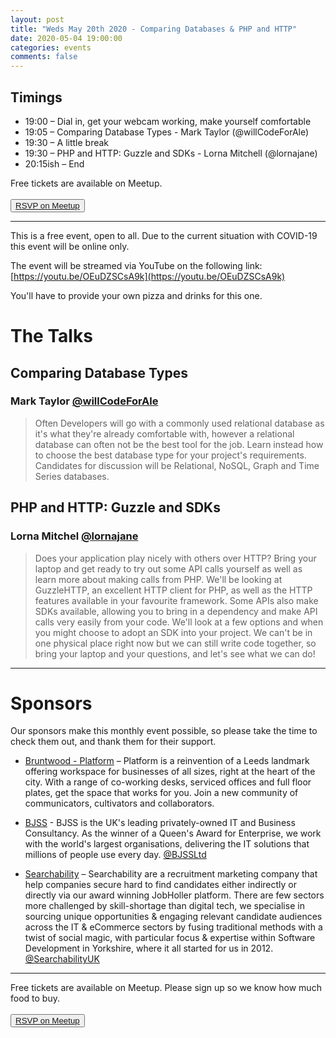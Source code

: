 ```yaml
---
layout: post
title: "Weds May 20th 2020 - Comparing Databases & PHP and HTTP"
date: 2020-05-04 19:00:00
categories: events
comments: false
---
```


## Timings

* 19:00 – Dial in, get your webcam working, make yourself comfortable
* 19:05 – Comparing Database Types - Mark Taylor (@willCodeForAle)
* 19:30 – A little break
* 19:30 – PHP and HTTP: Guzzle and SDKs - Lorna Mitchell (@lornajane)
* 20:15ish – End

Free tickets are available on Meetup.  
<br><button>[RSVP on Meetup](https://www.meetup.com/leedsphp/events/270445979/)</button>

<hr/>

This is a free event, open to all. Due to the current situation with COVID-19 this event will be online only.

The event will be streamed via YouTube on the following link: [https://youtu.be/OEuDZSCsA9k](https://youtu.be/OEuDZSCsA9k)

You'll have to provide your own pizza and drinks for this one.

# The Talks

## Comparing Database Types

### Mark Taylor [@willCodeForAle](https://www.twitter.com/willCodeForAle)
> Often Developers will go with a commonly used relational database as it's what they're already comfortable with, however a relational database can often not be the best tool for the job. Learn instead how to choose the best database type for your project's requirements. Candidates for discussion will be Relational, NoSQL, Graph and Time Series databases.

## PHP and HTTP: Guzzle and SDKs

### Lorna Mitchel [@lornajane](https://www.twitter.com/lornajane)
> Does your application play nicely with others over HTTP? Bring your laptop and get ready to try out some API calls yourself as well as learn more about making calls from PHP. We'll be looking at GuzzleHTTP, an excellent HTTP client for PHP, as well as the HTTP features available in your favourite framework. Some APIs also make SDKs available, allowing you to bring in a dependency and make API calls very easily from your code. We'll look at a few options and when you might choose to adopt an SDK into your project. We can't be in one physical place right now but we can still write code together, so bring your laptop and your questions, and let's see what we can do!

<hr/>

# Sponsors

Our sponsors make this monthly event possible, so please take the time to check them out, and thank them for their support.

* [Bruntwood - Platform](https://bruntwood.co.uk/our-locations/leeds/platform/) – Platform is a reinvention of a Leeds landmark offering workspace for businesses of all sizes, right at the heart of the city. With a range of co-working desks, serviced offices and full floor plates, get the space that works for you. Join a new community of communicators, cultivators and collaborators.

* [BJSS](https://www.bjss.com) - BJSS is the UK's leading privately-owned IT and Business Consultancy. As the winner of a Queen's Award for Enterprise, we work with the world's largest organisations, delivering the IT solutions that millions of people use every day. [@BJSSLtd](https://twitter.com/BJSSLtd)

* [Searchability](https://searchability.co.uk/) – Searchability are a recruitment marketing company that help companies secure hard to find candidates either indirectly or directly via our award winning JobHoller platform. There are few sectors more challenged by skill-shortage than digital tech, we specialise in sourcing unique opportunities & engaging relevant candidate audiences across the IT & eCommerce sectors by fusing traditional methods with a twist of social magic, with particular focus & expertise within Software Development in Yorkshire, where it all started for us in 2012. [@SearchabilityUK](https://twitter.com/SearchabilityUK)

<hr/>

Free tickets are available on Meetup. Please sign up so we know how much food to buy.  
<br><button>[RSVP on Meetup](https://www.meetup.com/leedsphp/events/270445979/)</button>
